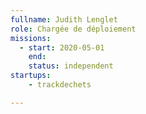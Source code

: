 ```yaml
---
fullname: Judith Lenglet
role: Chargée de déploiement
missions: 
  - start: 2020-05-01 
    end:
    status: independent
startups:
    - trackdechets

---
```

